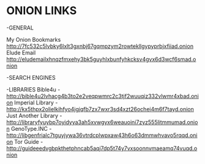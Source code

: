 # ONION LINKS

-GENERAL

My Onion Bookmarks
http://7fc532c5lvbky6lxlt3gxnbj67gqmpzym2rowtekllgypyprbjxfiiad.onion
Elude Email
http://eludemailxhnqzfmxehy3bk5guyhlxbunfyhkcksv4gvx6d3wcf6smad.onion

-SEARCH ENGINES


-LIBRARIES
Bible4u - http://bible4u2lvhacg4b3to2e2veqpwmrc2c3tjf2wuuqiz332vlwmr4xbad.onion 
Imperial Library - http://kx5thpx2olielkihfyo4jgjqfb7zx7wxr3sd4xzt26ochei4m6f7tayd.onion
Just Another Library - http://libraryfyuybp7oyidyya3ah5xvwgyx6weauoini7zyz555litmmumad.onion
GenoType.INC - http://libgenfrialc7tguyjywa36vtrdcplwpxaw43h6o63dmmwhvavo5rqqd.onion
Tor Guide - http://guideeedvgbpkthetphncab5aqj7dp5t74y7vxsoonnvmaeamq74vuqd.onion
